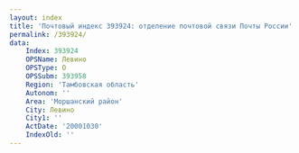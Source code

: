 ```yaml
---
layout: index
title: 'Почтовый индекс 393924: отделение почтовой связи Почты России'
permalink: /393924/
data:
    Index: 393924
    OPSName: Левино
    OPSType: О
    OPSSubm: 393958
    Region: 'Тамбовская область'
    Autonom: ''
    Area: 'Моршанский район'
    City: Левино
    City1: ''
    ActDate: '20001030'
    IndexOld: ''
---
```

